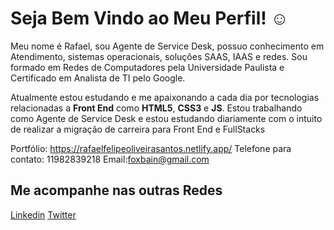 # Seja Bem Vindo ao Meu Perfil! ☺

Meu nome é Rafael, sou Agente de Service Desk, possuo conhecimento em Atendimento, sistemas operacionais, soluções SAAS, IAAS e redes. 
Sou formado em Redes de Computadores pela Universidade Paulista e Certificado em Analista de TI pelo Google. 

Atualmente estou estudando e me apaixonando a cada dia por tecnologias relacionadas a **Front End** como **HTML5**, **CSS3** e **JS**.
Estou trabalhando como Agente de Service Desk e estou estudando diariamente com o intuito de realizar a migração de carreira para Front End e FullStacks

Portfólio: https://rafaelfelipeoliveirasantos.netlify.app/
Telefone para contato: 11982839218
Email:foxbain@gmail.com


## Me acompanhe nas outras Redes

[Linkedin](https://www.linkedin.com/in/rafael-felipe-oliveira-santos-0b956027/) [Twitter](https://x.com/Foxbain)
